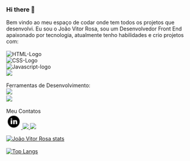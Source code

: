 ### Hi there 👋

Bem vindo ao meu espaço de codar onde tem todos os projetos que desenvolvi.
Eu sou o João Vitor Rosa, sou um Desenvolvedor Front End apaixonado por tecnologia, atualmente tenho habilidades e crio projetos com:
<br><br>
    <img src="https://img.shields.io/badge/HTML5-E34F26?style=for-the-badge&logo=html5&logoColor=white" alt="HTML-Logo"> <br>
    <img src="https://img.shields.io/badge/CSS3-1572B6?style=for-the-badge&logo=css3&logoColor=white" alt="CSS-Logo"> <br>
    <img src="https://img.shields.io/badge/JavaScript-323330?style=for-the-badge&logo=javascript&logoColor=F7DF1E!" alt="Javascript-logo"><br>
    <img src="https://img.shields.io/badge/GitHub-100000?style=for-the-badge&logo=github&logoColor=white"><br>
    
Ferramentas de Desenvolvimento:<br>
<img src="https://img.shields.io/badge/Visual_Studio_Code-0078D4?style=for-the-badge&logo=visual%20studio%20code&logoColor=white"><br>
<img src="https://img.shields.io/badge/Figma-F24E1E?style=for-the-badge&logo=figma&logoColor=white">
    
Meu Contatos <br>
<a href="https://www.linkedin.com/in/jo%C3%A3o-vitor-rosa/">
    <img src="icons8-linkedin-circled-30.png" alt="Logo-Linkedin" width="40" height="40">
<a>
<a href="https://wa.me/5519993642072">
        <img src="https://img.shields.io/badge/WhatsApp-25D366?style=for-the-badge&logo=whatsapp&logoColor=white">
</a>
    <a href="mailto:jvrosatecnologia@gmail.com">
        <img src="https://img.shields.io/badge/Gmail-D14836?style=for-the-badge&logo=gmail&logoColor=white">
        </a>

    
  
[![João Vitor Rosa stats](https://github-readme-stats.vercel.app/api?username=Johnrosa59)](https://github.com/anuraghazra/github-readme-stats)
<br>
<br>
[![Top Langs](https://github-readme-stats.vercel.app/api/top-langs/?username=Johnrosa59)](https://github.com/anuraghazra/github-readme-stats)
